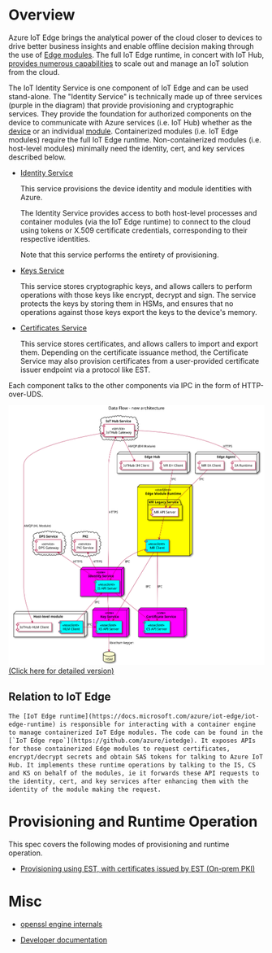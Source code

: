 # Overview

Azure IoT Edge brings the analytical power of the cloud closer to devices to drive better business insights and enable offline decision making through the use of [Edge modules](https://docs.microsoft.com/azure/iot-edge/iot-edge-modules).  The full IoT Edge runtime, in concert with IoT Hub, [provides numerous capabilities](https://docs.microsoft.com/azure/iot-edge/iot-edge-runtime) to scale out and manage an IoT solution from the cloud.  

The IoT Identity Service is one component of IoT Edge and can be used stand-alone.  The "Identity Service" is technically made up of three services (purple in the diagram) that provide provisioning and cryptographic services. They provide the foundation for authorized components on the device to communicate with Azure services (i.e. IoT Hub) whether as the [device](https://docs.microsoft.com/azure/iot-hub/iot-hub-devguide-identity-registry) or an individual [module](https://docs.microsoft.com/azure/iot-hub/iot-hub-devguide-module-twins).  Containerized modules (i.e. IoT Edge modules) require the full IoT Edge runtime. Non-containerized modules (i.e. host-level modules) minimally need the identity, cert, and key services described below.

- [Identity Service](identity-service.md)

    This service provisions the device identity and module identities with Azure. 

    The Identity Service provides access to both host-level processes and container modules (via the IoT Edge runtime) to connect to the cloud using tokens or X.509 certificate credentials, corresponding to their respective identities.

    Note that this service performs the entirety of provisioning.

- [Keys Service](keys-service.md)

    This service stores cryptographic keys, and allows callers to perform operations with those keys like encrypt, decrypt and sign. The service protects the keys by storing them in HSMs, and ensures that no operations against those keys export the keys to the device's memory.


- [Certificates Service](certificates-service.md)

    This service stores certificates, and allows callers to import and export them. Depending on the certificate issuance method, the Certificate Service may also provision certificates from a user-provided certificate issuer endpoint via a protocol like EST.


Each component talks to the other components via IPC in the form of HTTP-over-UDS.

![New component overview](img/new-component-overview-simple.svg)
[(Click here for detailed version)](img/new-component-overview-detailed.svg)

## Relation to IoT Edge

    The [IoT Edge runtime](https://docs.microsoft.com/azure/iot-edge/iot-edge-runtime) is responsible for interacting with a container engine to manage containerized IoT Edge modules. The code can be found in the [`IoT Edge repo`](https://github.com/azure/iotedge). It exposes APIs for those containerized Edge modules to request certificates, encrypt/decrypt secrets and obtain SAS tokens for talking to Azure IoT Hub. It implements these runtime operations by talking to the IS, CS and KS on behalf of the modules, ie it forwards these API requests to the identity, cert, and key services after enhancing them with the identity of the module making the request.


# Provisioning and Runtime Operation

This spec covers the following modes of provisioning and runtime operation.

- [Provisioning using EST, with certificates issued by EST (On-prem PKI)](est-ca.md)


# Misc

- [openssl engine internals](openssl-engine-internals.md)

- [Developer documentation](dev/_index.md)
